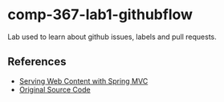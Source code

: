 # comp-367-lab1-githubflow

Lab used to learn about github issues, labels and pull requests.

## References

* [Serving Web Content with Spring MVC](https://spring.io/guides/gs/serving-web-content/)
* [Original Source Code](https://github.com/spring-guides/gs-serving-web-content/tree/main/complete)
